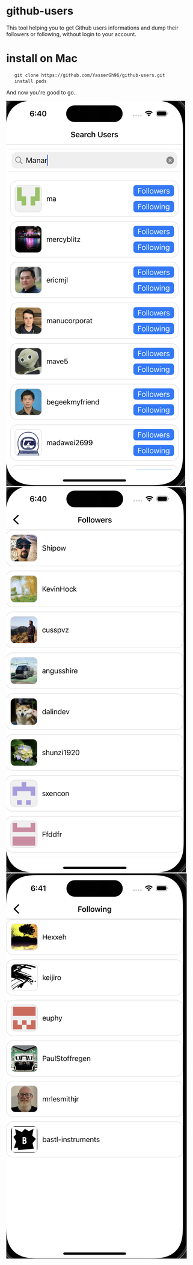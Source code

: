# github-users

This tool helping you to get Github users informations and dump their followers or following, without login to your account.


# install on Mac
```
   git clone https://github.com/YasserGh96/github-users.git
   install pods
```
And now you're good to go..

<img src="Images/Index.png" alt="Index Page" title="Index Page" style="width:75 !important;height:75 !important;">

<img src="Images/Followers.png" alt="Followers Page" title="Followers Page" style="width:75 !important;height:px !important;">

<img src="Images/Following.png" alt="Followings Page" title="Following Page" style="width:75 !important;height:75 !important;">
